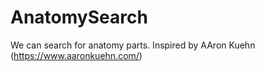 # AnatomySearch
We can search for anatomy parts.
Inspired by AAron Kuehn (https://www.aaronkuehn.com/)
